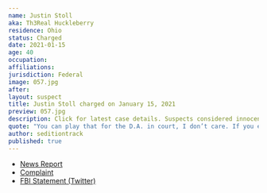 ```yaml
---
name: Justin Stoll
aka: Th3Real Huckleberry
residence: Ohio
status: Charged
date: 2021-01-15
age: 40
occupation:
affiliations:
jurisdiction: Federal
image: 057.jpg
after:
layout: suspect
title: Justin Stoll charged on January 15, 2021
preview: 057.jpg
description: Click for latest case details. Suspects considered innocent until proven guilty.
quote: "You can play that for the D.A. in court, I don’t care. If you ever jeopardize me, from being with my family, you will absolutely meet your mother fucking maker."
author: seditiontrack
published: true
---
```


- [News Report](https://www.whio.com/news/local/local-man-charged-connection-capitol-riots/ZAUSFUSX3RBJPOKRQH3VAIFD2I/)
- [Complaint](https://extremism.gwu.edu/sites/g/files/zaxdzs2191/f/Justin%20Stoll%20Affidavit%20in%20Support%20of%20Criminal%20Complaint%20and%20Arrest%20Warrant.pdf)
- [FBI Statement (Twitter)](https://twitter.com/FBICincinnati/status/1350161035492290565?s=20)

